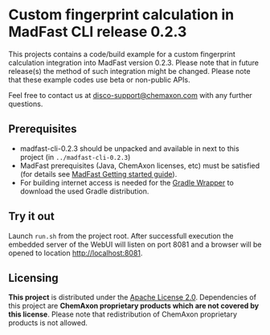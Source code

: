 Custom fingerprint calculation in MadFast CLI release 0.2.3
===========================================================

This projects contains a code/build example for a custom fingerprint calculation integration into MadFast version 0.2.3. Please note
that in future release(s) the method of such integration might be changed. Please note that these example codes use beta or 
non-public APIs.

Feel free to contact us at 
[disco-support@chemaxon.com](mailto:disco-support@chemaxon.com?subject=Question%20regarding%20github.com/ChemAxon/madfast-custom-cp-calculation-0.2.3)
with any further questions.



Prerequisites
-------------

 - madfast-cli-0.2.3 should be unpacked and available in next to this project (in `../madfast-cli-0.2.3`)
 - MadFast prerequisites (Java, ChemAxon licenses, etc) must be satisfied 
   (for details see [MadFast Getting started guide](https://disco.chemaxon.com/products/madfast/latest/doc/getting-started-guide.html)).
 - For building internet access is needed for the [Gradle Wrapper](https://docs.gradle.org/current/userguide/gradle_wrapper.html) to
   download the used Gradle distribution.


Try it out
----------

Launch `run.sh` from the project root. After successfull execution the embedded server of the WebUI will listen on port 8081 and
a browser will be opened to location <http://localhost:8081>.


Licensing
---------

**This project** is distributed under the [Apache License 2.0](http://www.apache.org/licenses/LICENSE-2.0).
Dependencies of this project are **ChemAxon proprietary products which are not covered by this license**. Please
note that redistribution of ChemAxon proprietary products is not allowed.
